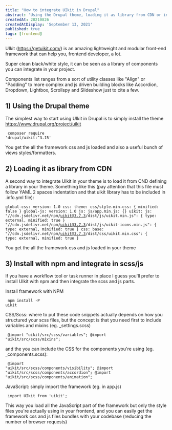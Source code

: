 ```yaml
---
title: "How to integrate UIkit in Drupal"
abstract: 'Using the Drupal theme, loading it as library from CDN or install with npm and integrate in gulp workflow'
createdAt: 20210826
createdAtDisplay: 'September 13, 2021'
published: true
tags: [frontend]
---
```

UIkit (https://getuikit.com/) is an amazing lightweight and modular front-end framework that can help you, frontend developer, a lot.

Super clean black/white style, it can be seen as a library of components you can integrate in your project.

Components list ranges from a sort of utility classes like "Align" or "Padding" to more complex and js driven building blocks like Accordion, Dropdown, Lightbox, Scrollspy and Slideshow just to cite a few.

## 1) Using the Drupal theme
The simplest way to start using UIkit in Drupal is to simply install the theme https://www.drupal.org/project/uikit

<code><pre class="shell">
composer require 'drupal/uikit:^3.15'</pre></code>

You get the all the framework css and js loaded and also a useful bunch of views styles/formatters.

## 2) Loading it as library from CDN
A second way to integrate UIkit in your theme is to load it from CND defining a library in your theme.
Something like this (pay attention that this file must follow YAML 2 spaces indentation and that uikit library has to be included in .info.yml file):
<code><pre class="YAML">
global-css:
  version: 1.0
  css:
    theme:
      css/style.min.css: { minified: false }
global-js:
  version: 1.0
  js:
    js/app.min.js: {}
uikit:
  js:
    "//cdn.jsdelivr.net/npm/uikit@3.7.3/dist/js/uikit.min.js": { type: external, minified: true }
    "//cdn.jsdelivr.net/npm/uikit@3.7.3/dist/js/uikit-icons.min.js": { type: external, minified: true }
  css:
    base:
      "//cdn.jsdelivr.net/npm/uikit@3.7.3/dist/css/uikit.min.css": { type: external, minified: true }
</pre></code>
You get the all the framework css and js loaded in your theme



## 3) Install with npm and integrate in scss/js
If you have a workflow tool or task runner in place I guess you'll prefer to install UIkit with npm and then integrate the scss and js parts.

Install framework with NPM
<code><pre class="shell">
npm install -P uikit</pre></code>

CSS/Scss: where to put these code snippets actually depends on how you structured your scss files,
but the concept is that you need first to include variables and mixins (eg. _settings.scss)
<code><pre class="scss">
@import "uikit/src/scss/variables";
@import "uikit/src/scss/mixins";</pre></code>

and the you can include the CSS for the components you're using (eg. _components.scss):
<code><pre class="scss">
@import "uikit/src/scss/components/visibility";
@import "uikit/src/scss/components/accordion";
@import "uikit/src/scss/components/animation";</pre></code>

JavaScript: simply import the framework (eg. in app.js)
<code><pre class="scss">
import UIkit from 'uikit';</pre></code>

This way you load all the JavaScript part of the framework but only the style files you're actually using in your frontend,
and you can easily get the framework css and js files bundles with your codebase (reducing the number of browser requests)
